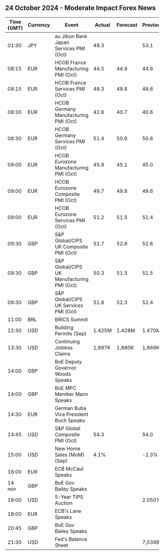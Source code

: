 ## 24 October 2024 - Moderate Impact Forex News

| Time (GMT) | Currency | Event | Actual | Forecast | Previous |
|------|----------|-------|--------|----------|----------|
| 01:30 | JPY | au Jibun Bank Japan Services PMI (Oct) | 49.3 |  | 53.1 |
| 08:15 | EUR | HCOB France Manufacturing PMI (Oct) | 44.5 | 44.9 | 44.6 |
| 08:15 | EUR | HCOB France Services PMI (Oct) | 48.3 | 49.8 | 49.6 |
| 08:30 | EUR | HCOB Germany Manufacturing PMI (Oct) | 42.6 | 40.7 | 40.6 |
| 08:30 | EUR | HCOB Germany Services PMI (Oct) | 51.4 | 50.6 | 50.6 |
| 09:00 | EUR | HCOB Eurozone Manufacturing PMI (Oct) | 45.9 | 45.1 | 45.0 |
| 09:00 | EUR | HCOB Eurozone Composite PMI (Oct) | 49.7 | 49.8 | 49.6 |
| 09:00 | EUR | HCOB Eurozone Services PMI (Oct) | 51.2 | 51.5 | 51.4 |
| 09:30 | GBP | S&P Global/CIPS UK Composite PMI (Oct) | 51.7 | 52.6 | 52.6 |
| 09:30 | GBP | S&P Global/CIPS UK Manufacturing PMI (Oct) | 50.3 | 51.5 | 51.5 |
| 09:30 | GBP | S&P Global/CIPS UK Services PMI (Oct) | 51.8 | 52.3 | 52.4 |
| 11:00 | BRL | BRICS Summit |  |  |  |
| 12:30 | USD | Building Permits (Sep) | 1.425M | 1.428M | 1.470M |
| 13:30 | USD | Continuing Jobless Claims | 1,897K | 1,880K | 1,869K |
| 14:00 | GBP | BoE Deputy Governor Woods Speaks |  |  |  |
| 14:00 | GBP | BoE MPC Member Mann Speaks |  |  |  |
| 14:30 | EUR | German Buba Vice President Buch Speaks |  |  |  |
| 14:45 | USD | S&P Global Composite PMI (Oct) | 54.3 |  | 54.0 |
| 15:00 | USD | New Home Sales (MoM) (Sep) | 4.1% |  | -2.3% |
| 16:00 | EUR | ECB McCaul Speaks |  |  |  |
| 14 min | GBP | BoE Gov Bailey Speaks |  |  |  |
| 18:00 | USD | 5-Year TIPS Auction |  |  | 2.050% |
| 18:00 | EUR | ECB's Lane Speaks |  |  |  |
| 20:45 | GBP | BoE Gov Bailey Speaks |  |  |  |
| 21:30 | USD | Fed's Balance Sheet |  |  | 7,039B |
